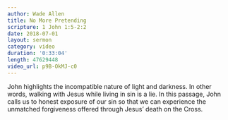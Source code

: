 ```yaml
---
author: Wade Allen
title: No More Pretending
scripture: 1 John 1:5-2:2
date: 2018-07-01
layout: sermon
category: video
duration: '0:33:04' 
length: 47629448
video_url: p9B-OkMJ-c0
---
```


John highlights the incompatible nature of light and darkness. In other words, walking with Jesus while living in sin is a lie. In this passage, John calls us to honest exposure of our sin so that we can experience the unmatched forgiveness offered through Jesus’ death on the Cross.
